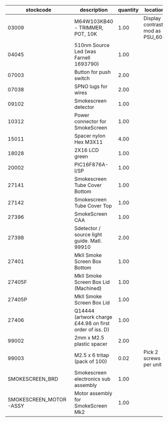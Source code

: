 |stockcode|description|quantity|location|
|---------|-----------|--------|--------|
|03009|M64W103KB40 - TRIMMER, POT, 10K|1.00|Display contrast mod as PSU_608|
|04045|510nm Source Led (was Farnell 1693790)|1.00||
|07003|Button for push switch|2.00||
|07038|SPNO lugs for wires|2.00||
|09102|Smokescreen detector|1.00||
|10312|Power connector for SmokeScreen|1.00||
|15011|Spacer nylon Hex M3X11|4.00||
|18028|2X16 LCD green|1.00||
|20002|PIC16F876A-I/SP|1.00||
|27141|Smokescreen Tube Cover Bottom|1.00||
|27142|Smokescreen Tube Cover Top|1.00||
|27396|SmokeScreen CAA|1.00||
|27398|Sdetector / source light guide. Matl. 99910|2.00||
|27401|MkII Smoke Screen Box Bottom|1.00||
|27405F|MkII Smoke Screen Box Lid (Machined)|1.00||
|27405P|MkII Smoke Screen Box Lid|1.00||
|27406|Q14444 (artwork charge £44.98 on first order of iss. D)|1.00||
|99002|2mm x M2.5 plastic spacer|2.00||
|99003|M2.5 x 6 tritap (pack of 100)|0.02|Pick 2 screws per unit|
|SMOKESCREEN_BRD|Smokescreen electronics sub assembly|1.00||
|SMOKESCREEN_MOTOR-ASSY|Motor assembly for SmokeScreen Mk2|1.00||
